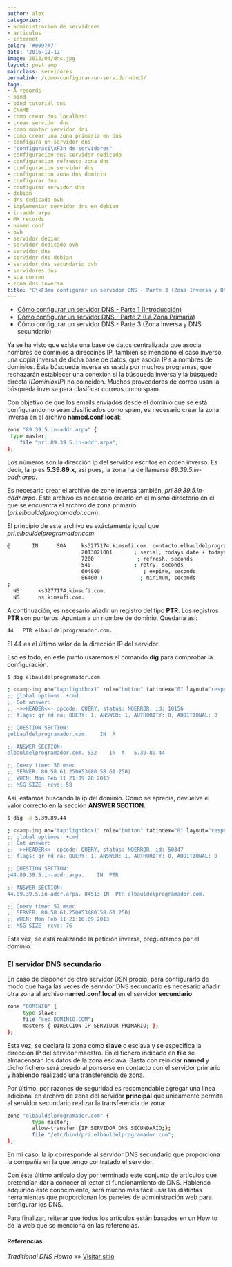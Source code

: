 ```yaml
---
author: alex
categories:
- administracion de servidores
- articulos
- internet
color: '#0097A7'
date: '2016-12-12'
image: 2013/04/dns.jpg
layout: post.amp
mainclass: servidores
permalink: /como-configurar-un-servidor-dns3/
tags:
- A records
- bind
- bind tutorial dns
- CNAME
- como crear dns localhost
- crear servidor dns
- como montar servidor dns
- como crear una zona primaria en dns
- configura un servidor dns
- "configuraci\xF3n de servidores"
- configuracion dns servidor dedicado
- configuracion refresco zona dns
- configuracion servidor dns
- configuracion zona dns dominio
- configurar dns
- configurar servidor dns
- debian
- dns dedicado ovh
- implementar servidor dns en debian
- in-addr.arpa
- MX records
- named.conf
- ovh
- servidor debian
- servidor dedicado ovh
- servidor dns
- servidor dns debian
- servidor dns secundario ovh
- servidores dns
- soa correo
- zona dns inversa
title: "C\xF3mo configurar un servidor DNS - Parte 3 (Zona Inversa y DNS secundario)"
---
```


<figure>
<a href="/img/2013/04/dns.jpg"><amp-img on="tap:lightbox1" role="button" tabindex="0" layout="responsive" src="/img/2013/04/dns.jpg" title="{{ page.title }}" alt="{{ page.title }}" width="450px" height="361px" /></a>
</figure>

* [Cómo configurar un servidor DNS - Parte 1 (Introducción)][1]
* [Cómo configurar un servidor DNS - Parte 2 (La Zona Primaria)][2]
* Cómo configurar un servidor DNS - Parte 3 (Zona Inversa y DNS secundario)

Ya se ha visto que existe una base de datos centralizada que asocia nombres de dominios a direccines IP, también se mencionó el caso inverso, una copia inversa de dicha base de datos, que asocia IP&#8217;s a nombres de dominios. Ésta búsqueda inversa es usada por muchos programas, que rechazarán establecer una conexión si la búsqueda inversa y la búsqueda directa (*Dominio»IP*) no coinciden. Muchos proveedores de correo usan la búsqueda inversa para clasificar correos como spam.

Con objetivo de que los emails enviados desde el dominio que se está configurando no sean clasificados como spam, es necesario crear la zona inversa en el archivo **named.conf.local**:

```bash
zone "89.39.5.in-addr.arpa" {
 type master;
    file "pri.89.39.5.in-addr.arpa";
};

```

Los números son la dirección ip del servidor escritos en orden inverso. Es decir, la ip es **5.39.89.x**, así pues, la zona ha de llamarse *89.39.5.in-addr.arpa*.

Es necesario crear el archivo de zone inversa también, *pri.89.39.5.in-addr.arpa*. Este archivo es necesario crearlo en el mismo directorio en el que se encuentra el archivo de zona primario (*pri.elbauldelprogramador.com*).

El principio de este archivo es exáctamente igual que *pri.elbauldelprogramador.com*:

<!--more--><!--ad-->

```bash
@       IN      SOA     ks3277174.kimsufi.com. contacto.elbauldelprogramador.com. (
                        2013021001       ; serial, todays date + todays serial #
                        7200              ; refresh, seconds
                        540              ; retry, seconds
                        604800              ; expire, seconds
                        86400 )            ; minimum, seconds
;
  NS      ks3277174.kimsufi.com.
  NS      ns.kimsufi.com.

```

A continuación, es necesario añadir un registro del tipo **PTR**. Los registros **PTR** son punteros. Apuntan a un nombre de dominio. Quedaría así:

```bash
44   PTR elbauldelprogramador.com.

```

El 44 es el último valor de la dirección IP del servidor.

Eso es todo, en este punto usaremos el comando **dig** para comprobar la configuración.

```bash
$ dig elbauldelprogramador.com

; <<amp-img on="tap:lightbox1" role="button" tabindex="0" layout="responsive" />> DiG 9.8.4-P1 <<amp-img on="tap:lightbox1" role="button" tabindex="0" layout="responsive" />> elbauldelprogramador.com
;; global options: +cmd
;; Got answer:
;; ->>HEADER<<- opcode: QUERY, status: NOERROR, id: 10156
;; flags: qr rd ra; QUERY: 1, ANSWER: 1, AUTHORITY: 0, ADDITIONAL: 0

;; QUESTION SECTION:
;elbauldelprogramador.com.    IN  A

;; ANSWER SECTION:
elbauldelprogramador.com. 532    IN  A   5.39.89.44

;; Query time: 50 msec
;; SERVER: 80.58.61.250#53(80.58.61.250)
;; WHEN: Mon Feb 11 21:09:28 2013
;; MSG SIZE  rcvd: 58

```

Así, estamos buscando la ip del dominio. Como se aprecia, devuelve el valor correcto en la sección **ANSWER SECTION**.

```bash
$ dig -x 5.39.89.44

; <<amp-img on="tap:lightbox1" role="button" tabindex="0" layout="responsive" />> DiG 9.8.4-P1 <<amp-img on="tap:lightbox1" role="button" tabindex="0" layout="responsive" />> -x 5.39.89.44
;; global options: +cmd
;; Got answer:
;; ->>HEADER<<- opcode: QUERY, status: NOERROR, id: 50347
;; flags: qr rd ra; QUERY: 1, ANSWER: 1, AUTHORITY: 0, ADDITIONAL: 0

;; QUESTION SECTION:
;44.89.39.5.in-addr.arpa.    IN  PTR

;; ANSWER SECTION:
44.89.39.5.in-addr.arpa. 84513 IN  PTR elbauldelprogramador.com.

;; Query time: 52 msec
;; SERVER: 80.58.61.250#53(80.58.61.250)
;; WHEN: Mon Feb 11 21:10:09 2013
;; MSG SIZE  rcvd: 76

```

Esta vez, se está realizando la petición inversa, preguntamos por el dominio.

### El servidor DNS secundario

En caso de disponer de otro servidor DSN propio, para configurarlo de modo que haga las veces de servidor DNS secundario es necesario añadir otra zona al archivo **named.conf.local** en el servidor **secundario**

```bash
zone "DOMINIO" {
     type slave;
     file "sec.DOMINIO.COM";
     masters { DIRECCION IP SERVIDOR PRIMARIO; };
};

```

Esta vez, se declara la zona como **slave** o esclava y se especifica la dirección IP del servidor maestro. En el fichero indicado en **file** se almacenarán los datos de la zona esclava. Basta con reiniciar **named** y dicho fichero será creado al ponserse en contacto con el servidor primario y habiendo realizado una transferencia de zona.

Por último, por razones de seguridad es recomendable agregar una línea adicional en archivo de zona del servidor **principal** que únicamente permita al servidor secundario realizar la transferencia de zona:

```bash
zone "elbauldelprogramador.com" {
        type master;
        allow-transfer {IP SERVIDOR DNS SECUNDARIO;};
        file "/etc/bind/pri.elbauldelprogramador.com";
};

```

En mi caso, la ip corresponde al servidor DNS secundario que proporciona la compañia en la que tengo contratado el servidor.

Con éste último artículo doy por terminada este conjunto de artículos que pretendían dar a conocer al lector el funcionamiento de DNS. Habiendo adquirido este conocimiento, será mucho más fácil usar las distintas herramientas que proporcionan los paneles de administración web para configurar los DNS.

Para finalizar, reiterar que todos los artículos están basados en un How to de la web que se menciona en las referencias.

#### Referencias

*Traditional DNS Howto* »» <a href="http://www.howtoforge.com/traditional_dns_howto" target="_blank">Visitar sitio</a>



 [1]: https://elbauldelprogramador.com/como-configurar-un-servidor-dns/ "Cómo configurar un servidor DNS – Parte 1 (Introducción)"
 [2]: https://elbauldelprogramador.com/como-configurar-un-servidor-dns2/ "Cómo configurar un servidor DNS – Parte 2 (La Zona Primaria)"